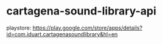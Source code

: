 # cartagena-sound-library-api

playstore: https://play.google.com/store/apps/details?id=com.iduart.cartagenasoundlibrary&hl=en
